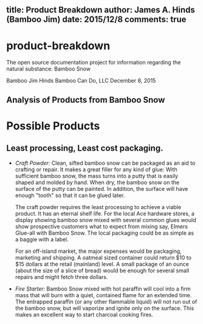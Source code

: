 title: Product Breakdown
author: James A. Hinds (Bamboo Jim)
date: 2015/12/8
comments: true
---
# product-breakdown
The open source documentation project for information regarding the natural substance: Bamboo Snow

Bamboo Jim Hinds
Bamboo Can Do, LLC
December 8, 2015


## Analysis of Products from Bamboo Snow
# Possible Products
## Least processing, Least cost packaging.
* *Craft Powder:*  Clean, sifted bamboo snow can be packaged as an aid to crafting or repair.  It makes a great filler for any kind of glue:  With sufficient bamboo snow, the mass turns into a putty that is easily shaped and molded by hand.  When dry, the bamboo snow on the surface of the putty can be painted.  In addition, the surface will have enough "tooth" so that it can be glued later.

  The craft powder requires the least processing to achieve a viable product.   It has an eternal shelf life.
   For the local Ace hardware stores, a display showing bamboo snow mixed with several common glues would show prospective customers what to expect from mixing say, Elmers Glue-all with Bamboo Snow.  The local packaging could be as simple as a baggie with a label.

  For an off-island market, the major expenses would be packaging, marketing and shipping.  A oatmeal sized container could return $10 to $15 dollars at the retail (mainland) level.  A small package of an ounce (about the size of a slice of bread) would be enough for several small repairs and might fetch three dollars. 

* *Fire Starter:* Bamboo Snow mixed with hot paraffin will cool into a firm mass that will burn with a quiet, contained flame for an extended time.  The entrapped paraffin (or any other flammable liquid) will not run out of the bamboo snow, but will vaporize and ignite only on the surface.
   This makes an excellent way to start charcoal cooking fires. 

 

> 
